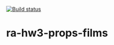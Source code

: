 [![Build status](https://ci.appveyor.com/api/projects/status/9c2qqxa9sb95sv6p/branch/main?svg=true)](https://ci.appveyor.com/project/Antis85/ra-hw3-props-films/branch/main)

# ra-hw3-props-films